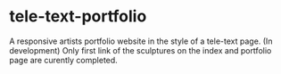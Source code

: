 # tele-text-portfolio
A responsive artists portfolio website in the style of a tele-text page. (In development)
Only first link of the sculptures on the index and portfolio page are curently completed.
